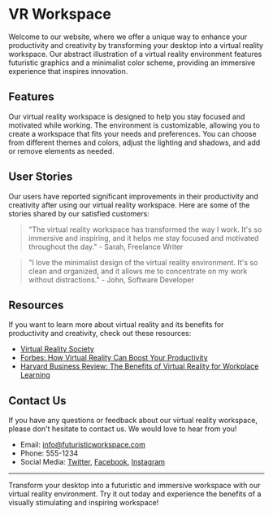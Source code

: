 <!--font:Cinzel Decorative-->

# VR Workspace

Welcome to our website, where we offer a unique way to enhance your productivity and creativity by transforming your desktop into a virtual reality workspace. Our abstract illustration of a virtual reality environment features futuristic graphics and a minimalist color scheme, providing an immersive experience that inspires innovation.

## Features

Our virtual reality workspace is designed to help you stay focused and motivated while working. The environment is customizable, allowing you to create a workspace that fits your needs and preferences. You can choose from different themes and colors, adjust the lighting and shadows, and add or remove elements as needed.

## User Stories

Our users have reported significant improvements in their productivity and creativity after using our virtual reality workspace. Here are some of the stories shared by our satisfied customers:

> "The virtual reality workspace has transformed the way I work. It's so immersive and inspiring, and it helps me stay focused and motivated throughout the day." - Sarah, Freelance Writer

> "I love the minimalist design of the virtual reality environment. It's so clean and organized, and it allows me to concentrate on my work without distractions." - John, Software Developer

## Resources

If you want to learn more about virtual reality and its benefits for productivity and creativity, check out these resources:

- [Virtual Reality Society](#)
- [Forbes: How Virtual Reality Can Boost Your Productivity](#)
- [Harvard Business Review: The Benefits of Virtual Reality for Workplace Learning](#)

## Contact Us

If you have any questions or feedback about our virtual reality workspace, please don't hesitate to contact us. We would love to hear from you!

- Email: info@futuristicworkspace.com
- Phone: 555-1234
- Social Media: [Twitter](#), [Facebook](#), [Instagram](#)

---

Transform your desktop into a futuristic and immersive workspace with our virtual reality environment. Try it out today and experience the benefits of a visually stimulating and inspiring workspace!

<!--

Write me content for website with wallpaper which alt text is:

"An abstract illustration of a virtual reality environment, with futuristic graphics and a minimalist color scheme."

The name/title of the page should not be 1:1 copy of the alt text but rather a real content of the website which is using this wallpaper.

- Use markdown format 
- Start with heading
- Heading should be short and concise
- The content should look like a real website 
- The website should not be about the wallpaper, wallpaper is just a related background
- Heading should be contain work "wallpaper" or "background"
- Include real sections like references, contact, user stories, etc. use things relevant to the page purpose.
- Feel free to use structure like headings, bullets, numbering, blockquotes, paragraphs, horizontal lines, etc.
- You can use formatting like bold or _italic_
- You can include UTF-8 emojis
- Links should be only #hash anchors (and you can refer to the document itself)
- Do not include images


---


# Virtual Reality Workspace Wallpaper

Welcome to our website, where we provide a virtual reality workspace wallpaper that will transform your desktop into a futuristic and immersive environment. Our wallpaper features an abstract illustration of a virtual reality environment, with futuristic graphics and a minimalist color scheme.

## Features

Our virtual reality workspace wallpaper is designed to enhance your productivity and creativity by providing a visually stimulating environment that inspires innovation. The wallpaper is available in high resolution and can be customized to fit any screen size.

## User Stories

Our users have reported increased focus and motivation while using our virtual reality workspace wallpaper. Here are some of the stories shared by our satisfied customers:

> "I love the way the wallpaper makes me feel like I'm in a futuristic world. It's so inspiring and helps me stay focused on my work." - Jane, Freelance Writer

> "The wallpaper has transformed my boring desktop into a cool and futuristic workspace. I feel more creative and motivated to work now." - Mike, Graphic Designer

## References

If you want to learn more about virtual reality and how it can benefit your work and productivity, check out these resources:

- [Virtual Reality Society](#)
- [Forbes: How Virtual Reality Can Boost Your Productivity](#)
- [Harvard Business Review: The Benefits of Virtual Reality for Workplace Learning](#)

## Contact Us

If you have any questions or feedback about our virtual reality workspace wallpaper, please don't hesitate to contact us. We would love to hear from you!

- Email: info@virtualworkspacewallpaper.com
- Phone: 555-1234
- Social Media: [Twitter](#), [Facebook](#), [Instagram](#)

---

Transform your desktop into a futuristic and immersive workspace with our virtual reality workspace wallpaper. Try it out today and experience the benefits of a visually stimulating environment!


---


Heading should not include word "wallpaper". The website should not be about the wallpaper itself, wallpaper is just a related background, rewrite whole content.


---


# Futuristic Workspace: Boost Your Productivity with a Virtual Reality Environment

Welcome to our website, where we offer a unique way to enhance your productivity and creativity by transforming your desktop into a virtual reality workspace. Our abstract illustration of a virtual reality environment features futuristic graphics and a minimalist color scheme, providing an immersive experience that inspires innovation.

## Features

Our virtual reality workspace is designed to help you stay focused and motivated while working. The environment is customizable, allowing you to create a workspace that fits your needs and preferences. You can choose from different themes and colors, adjust the lighting and shadows, and add or remove elements as needed.

## User Stories

Our users have reported significant improvements in their productivity and creativity after using our virtual reality workspace. Here are some of the stories shared by our satisfied customers:

> "The virtual reality workspace has transformed the way I work. It's so immersive and inspiring, and it helps me stay focused and motivated throughout the day." - Sarah, Freelance Writer

> "I love the minimalist design of the virtual reality environment. It's so clean and organized, and it allows me to concentrate on my work without distractions." - John, Software Developer

## Resources

If you want to learn more about virtual reality and its benefits for productivity and creativity, check out these resources:

- [Virtual Reality Society](#)
- [Forbes: How Virtual Reality Can Boost Your Productivity](#)
- [Harvard Business Review: The Benefits of Virtual Reality for Workplace Learning](#)

## Contact Us

If you have any questions or feedback about our virtual reality workspace, please don't hesitate to contact us. We would love to hear from you!

- Email: info@futuristicworkspace.com
- Phone: 555-1234
- Social Media: [Twitter](#), [Facebook](#), [Instagram](#)

---

Transform your desktop into a futuristic and immersive workspace with our virtual reality environment. Try it out today and experience the benefits of a visually stimulating and inspiring workspace!

-->
